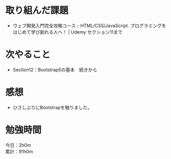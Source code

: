 # 取り組んだ課題
* ウェブ開発入門完全攻略コース - HTML/CSS/JavaScript. プログラミングをはじめて学び創れる人へ！ | Udemy  セクション11まで

# 次やること
* Section12：Bootstrap5の基本　続きから

# 感想
* ひさしぶりにBootstrapを触りました。

# 勉強時間
今日：2h0m  
累計：91h0m